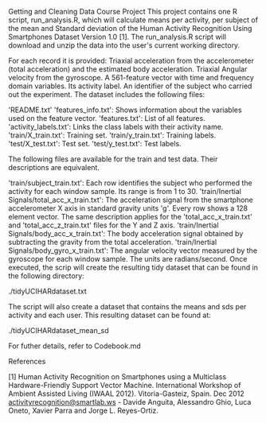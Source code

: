 Getting and Cleaning Data Course Project
This project contains one R script, run_analysis.R, which will calculate means 
per activity, per subject of the mean and Standard deviation of the 
Human Activity Recognition Using Smartphones Dataset Version 1.0 [1]. 
The run_analysis.R script will download and unzip the data into the user's
current working directory.

For each record it is provided:
Triaxial acceleration from the accelerometer (total acceleration) and the 
estimated body acceleration.
Triaxial Angular velocity from the gyroscope. 
A 561-feature vector with time and frequency domain variables. 
Its activity label. 
An identifier of the subject who carried out the experiment.
The dataset includes the following files:

'README.txt'
'features_info.txt': Shows information about the variables used on the feature 
vector.
'features.txt': List of all features.
'activity_labels.txt': Links the class labels with their activity name.
'train/X_train.txt': Training set.
'train/y_train.txt': Training labels.
'test/X_test.txt': Test set.
'test/y_test.txt': Test labels.

The following files are available for the train and test data. Their 
descriptions are equivalent. 

'train/subject_train.txt': Each row identifies the subject who performed the 
activity for each window sample. Its range is from 1 to 30. 
'train/Inertial Signals/total_acc_x_train.txt': The acceleration signal from 
the smartphone accelerometer X axis in standard gravity units 'g'. Every row 
shows a 128 element vector. The same description applies for the 
'total_acc_x_train.txt' and 'total_acc_z_train.txt' files for the Y and Z axis. 
'train/Inertial Signals/body_acc_x_train.txt': The body acceleration signal 
obtained by subtracting the gravity from the total acceleration. 
'train/Inertial Signals/body_gyro_x_train.txt': The angular velocity vector 
measured by the gyroscope for each window sample. The units are radians/second. 
Once executed, the scrip will create the resulting tidy dataset that can be 
found in the following directory:

./tidyUCIHARdataset.txt

The script will also create a dataset that contains the means and sds per
activity and each user.  This resulting dataset can be found at:

./tidyUCIHARdataset_mean_sd

For futher details, refer to Codebook.md

References

[1] Human Activity Recognition on Smartphones using a Multiclass 
Hardware-Friendly Support Vector Machine. International Workshop of 
Ambient Assisted Living (IWAAL 2012). Vitoria-Gasteiz, Spain. Dec 2012 
activityrecognition@smartlab.ws -  Davide Anguita, Alessandro Ghio, Luca Oneto, 
Xavier Parra and Jorge L. Reyes-Ortiz. 

